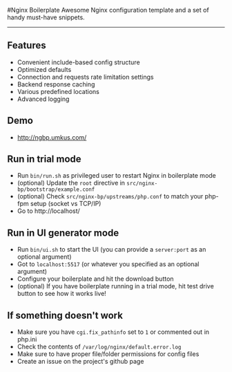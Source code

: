 #Nginx Boilerplate 
Awesome Nginx configuration template and a set of handy must-have snippets.

***
## Features
 * Convenient include-based config structure
 * Optimized defaults
 * Connection and requests rate limitation settings
 * Backend response caching
 * Various predefined locations
 * Advanced logging

## Demo
 * http://ngbp.umkus.com/

## Run in trial mode
 * Run `bin/run.sh` as privileged user to restart Nginx in boilerplate mode
 * (optional) Update the `root` directive in `src/nginx-bp/bootstrap/example.conf`
 * (optional) Check `src/nginx-bp/upstreams/php.conf` to match your php-fpm setup (socket vs TCP/IP)
 * Go to http://localhost/

## Run in UI generator mode
 * Run `bin/ui.sh` to start the UI (you can provide a `server:port` as an optional argument)
 * Got to `localhost:5517` (or whatever you specified as an optional argument)
 * Configure your boilerplate and hit the download button
 * (optional) If you have boilerplate running in a trial mode, hit test drive button to see how it works live!

## If something doesn't work
 * Make sure you have `cgi.fix_pathinfo` set to `1` or commented out in php.ini
 * Check the contents of `/var/log/nginx/default.error.log`
 * Make sure to have proper file/folder permissions for config files
 * Create an issue on the project's github page

